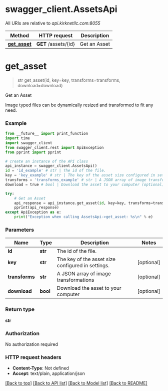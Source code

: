 # swagger_client.AssetsApi

All URIs are relative to *api.kirknetllc.com:8055*

Method | HTTP request | Description
------------- | ------------- | -------------
[**get_asset**](AssetsApi.md#get_asset) | **GET** /assets/{id} | Get an Asset

# **get_asset**
> str get_asset(id, key=key, transforms=transforms, download=download)

Get an Asset

Image typed files can be dynamically resized and transformed to fit any need.

### Example
```python
from __future__ import print_function
import time
import swagger_client
from swagger_client.rest import ApiException
from pprint import pprint

# create an instance of the API class
api_instance = swagger_client.AssetsApi()
id = 'id_example' # str | The id of the file.
key = 'key_example' # str | The key of the asset size configured in settings. (optional)
transforms = 'transforms_example' # str | A JSON array of image transformations (optional)
download = true # bool | Download the asset to your computer (optional)

try:
    # Get an Asset
    api_response = api_instance.get_asset(id, key=key, transforms=transforms, download=download)
    pprint(api_response)
except ApiException as e:
    print("Exception when calling AssetsApi->get_asset: %s\n" % e)
```

### Parameters

Name | Type | Description  | Notes
------------- | ------------- | ------------- | -------------
 **id** | **str**| The id of the file. | 
 **key** | **str**| The key of the asset size configured in settings. | [optional] 
 **transforms** | **str**| A JSON array of image transformations | [optional] 
 **download** | **bool**| Download the asset to your computer | [optional] 

### Return type

**str**

### Authorization

No authorization required

### HTTP request headers

 - **Content-Type**: Not defined
 - **Accept**: text/plain, application/json

[[Back to top]](#) [[Back to API list]](../README.md#documentation-for-api-endpoints) [[Back to Model list]](../README.md#documentation-for-models) [[Back to README]](../README.md)

